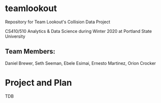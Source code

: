 # teamlookout
Repository for Team Lookout's Collision Data Project

CS410/510 Analytics & Data Science during Winter 2020 at Portland State University

## Team Members:
Daniel Brewer, Seth Seeman, Ebele Esimai, Ernesto Martinez, Orion Crocker

# Project and Plan
TDB
